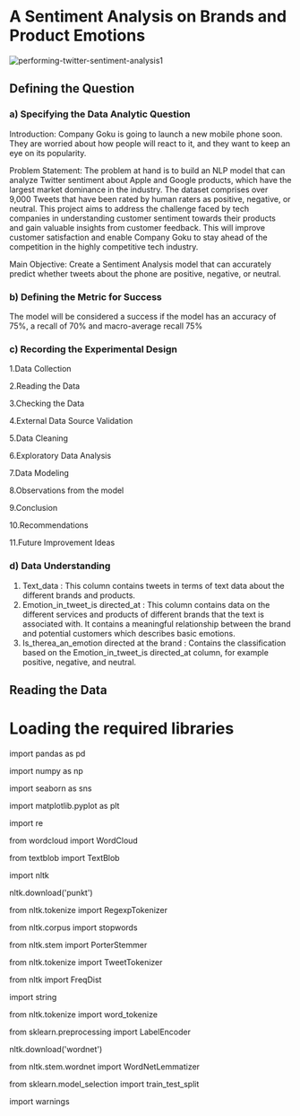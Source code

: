 # A Sentiment Analysis on Brands and Product Emotions
![performing-twitter-sentiment-analysis1](https://user-images.githubusercontent.com/117165965/225626996-b827379b-04c7-4c15-a9ac-7e1cbdf7083d.jpg)
## Defining the Question
### a) Specifying the Data Analytic Question
Introduction: Company Goku is going to launch a new mobile phone soon. They are worried about how people will react to it, and they want to keep an eye on its popularity.

Problem Statement: The problem at hand is to build an NLP model that can analyze Twitter sentiment about Apple and Google products, which have the largest market dominance in the industry. The dataset comprises over 9,000 Tweets that have been rated by human raters as positive, negative, or neutral. This project aims to address the challenge faced by tech companies in understanding customer sentiment towards their products and gain valuable insights from customer feedback. This will improve customer satisfaction and enable Company Goku to stay ahead of the competition in the highly competitive tech industry.

Main Objective: Create a Sentiment Analysis model that can accurately predict whether tweets about the phone are positive, negative, or neutral.
### b) Defining the Metric for Success
The model will be considered a success if the model has an accuracy of 75%, a recall of 70% and macro-average recall 75%
### c) Recording the Experimental Design
1.Data Collection

2.Reading the Data

3.Checking the Data

4.External Data Source Validation

5.Data Cleaning

6.Exploratory Data Analysis

7.Data Modeling

8.Observations from the model

9.Conclusion

10.Recommendations

11.Future Improvement Ideas
### d) Data Understanding
1) Text_data : This column contains tweets in terms of text data about the different brands and products.
2) Emotion_in_tweet_is directed_at : This column contains data on the different services and products of different brands that the text is associated with. It contains a meaningful relationship between the brand and potential customers which describes basic emotions.
3) Is_therea_an_emotion directed at the brand :	Contains the classification based on the Emotion_in_tweet_is directed_at column, for example positive, negative, and neutral.

## Reading the Data
# Loading the required libraries 
import pandas as pd


import numpy as np


import seaborn as sns


import matplotlib.pyplot as plt



import re


from wordcloud import WordCloud


from textblob import TextBlob



import nltk


nltk.download('punkt')


from nltk.tokenize import RegexpTokenizer


from nltk.corpus import stopwords


from nltk.stem import PorterStemmer


from nltk.tokenize import TweetTokenizer


from nltk import FreqDist


import string


from nltk.tokenize import word_tokenize


from sklearn.preprocessing import LabelEncoder



nltk.download('wordnet')


from nltk.stem.wordnet import WordNetLemmatizer



from sklearn.model_selection import train_test_split



import warnings
